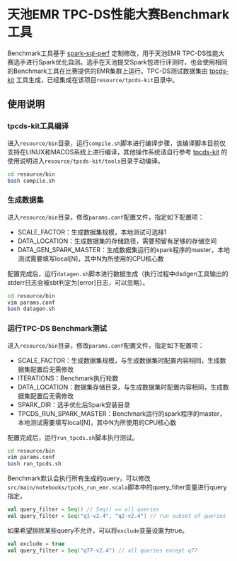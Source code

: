 # 天池EMR TPC-DS性能大赛Benchmark工具

Benchmark工具基于 [spark-sql-perf](https://github.com/databricks/spark-sql-perf) 定制修改，用于天池EMR TPC-DS性能大赛选手进行Spark优化自测。选手在天池提交Spark包进行评测时，也会使用相同的Benchmark工具在比赛提供的EMR集群上运行。TPC-DS测试数据集由 [tpcds-kit](https://github.com/databricks/tpcds-kit) 工具生成，已经集成在该项目`resource/tpcds-kit`目录中。

## 使用说明
### tpcds-kit工具编译
进入`resource/bin`目录，运行`compile.sh`脚本进行编译步骤，该编译脚本目前仅支持在LINUX和MACOS系统上进行编译，其他操作系统请自行参考 [tpcds-kit](https://github.com/databricks/tpcds-kit) 的使用说明进入`resource/tpcds-kit/tools`目录手动编译。
```bash
cd resource/bin
bash compile.sh
```

### 生成数据集
进入`resource/bin`目录，修改`params.conf`配置文件，指定如下配置项：
* SCALE_FACTOR：生成数据集规模，本地测试可选择1
* DATA_LOCATION：生成数据集的存储路径，需要预留有足够的存储空间
* DATA_GEN_SPARK_MASTER：生成数据集运行的spark程序的master，本地测试需要填写local[N]，其中N为所使用的CPU核心数

配置完成后，运行`datagen.sh`脚本进行数据生成（执行过程中dsdgen工具输出的stderr日志会被sbt判定为[error]日志，可以忽略）。
```bash
cd resource/bin
vim params.conf
bash datagen.sh
```

### 运行TPC-DS Benchmark测试
进入`resource/bin`目录，修改`params.conf`配置文件，指定如下配置项：
* SCALE_FACTOR：生成数据集规模，与生成数据集时配置内容相同，生成数据集配置后无需修改
* ITERATIONS：Benchmark执行轮数
* DATA_LOCATION：数据集存储目录，与生成数据集时配置内容相同，生成数据集配置后无需修改
* SPARK_DIR：选手优化后Spark安装目录
* TPCDS_RUN_SPARK_MASTER：Benchmark运行的spark程序的master，本地测试需要填写local[N]，其中N为所使用的CPU核心数

配置完成后，运行`run_tpcds.sh`脚本执行测试。
```bash
cd resource/bin
vim params.conf
bash run_tpcds.sh
```

Benchmark默认会执行所有生成的query，可以修改`src/main/notebooks/tpcds_run_emr.scala`脚本中的query_filter变量进行query指定。
```scala
val query_filter = Seq() // Seq() == all queries
val query_filter = Seq("q1-v2.4", "q2-v2.4") // run subset of queries
```

如果希望排除某些query不允许，可以将`exclude`变量设置为true。
```scala
val exclude = true
val query_filter = Seq("q77-v2.4") // all queries except q77
```
